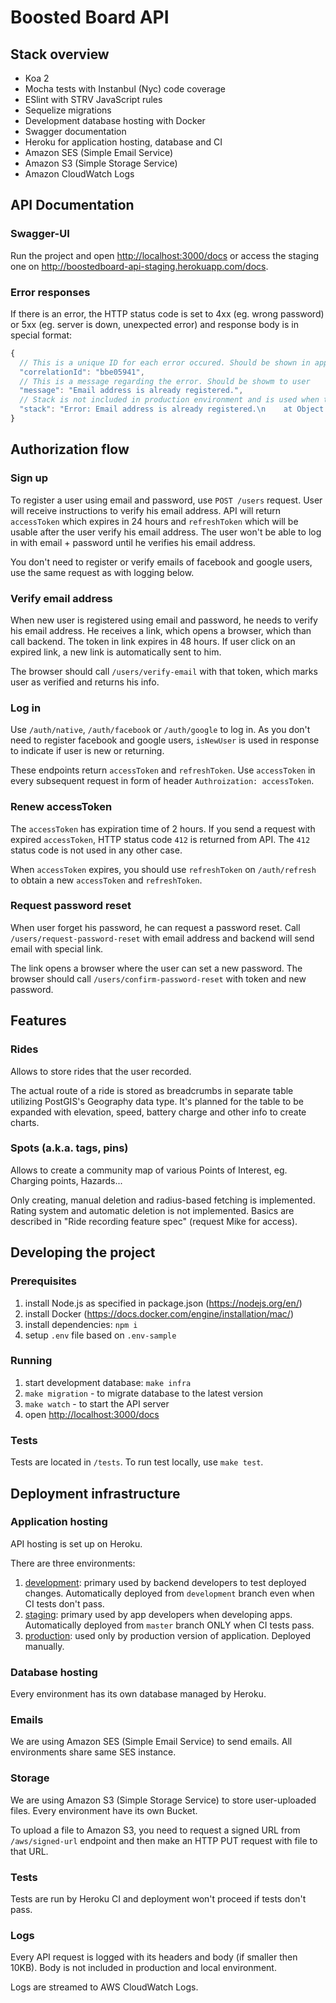 # Boosted Board API

## Stack overview
- Koa 2
- Mocha tests with Instanbul (Nyc) code coverage
- ESlint with STRV JavaScript rules
- Sequelize migrations
- Development database hosting with Docker
- Swagger documentation
- Heroku for application hosting, database and CI
- Amazon SES (Simple Email Service)
- Amazon S3 (Simple Storage Service)
- Amazon CloudWatch Logs

## API Documentation
### Swagger-UI
Run the project and open <http://localhost:3000/docs> or access the staging one on <http://boostedboard-api-staging.herokuapp.com/docs>.

### Error responses
If there is an error, the HTTP status code is set to 4xx (eg. wrong password) or 5xx (eg. server is down, unexpected error) and response body is in special format:
```js
{
  // This is a unique ID for each error occured. Should be shown in app to make tracking errors by screenshots more reliable
  "correlationId": "bbe05941",
  // This is a message regarding the error. Should be showm to user
  "message": "Email address is already registered.",
  // Stack is not included in production environment and is used when testing API endpoints
  "stack": "Error: Email address is already registered.\n    at Object.register (/app/src/services/user-service.js:15:13)"
}
```

## Authorization flow

### Sign up
To register a user using email and password, use `POST /users` request. User will receive instructions to verify his email address.
API will return `accessToken` which expires in 24 hours and `refreshToken` which will be usable after the user verify his email address. The user won't be able to log in with email + password until he verifies his email address.

You don't need to register or verify emails of facebook and google users, use the same request as with logging below.

### Verify email address

When new user is registered using email and password, he needs to verify his email address. He receives a link, which opens a browser, which than call backend. The token in link expires in 48 hours. If user click on an expired link, a new link is automatically sent to him.

The browser should call `/users/verify-email` with that token, which marks user as verified and returns his info.

### Log in
Use `/auth/native`, `/auth/facebook` or `/auth/google` to log in. As you don't need to register facebook and google users, `isNewUser` is used in response to indicate if user is new or returning.

These endpoints return `accessToken` and `refreshToken`. Use `accessToken` in every subsequent request in form of header `Authroization: accessToken`.

### Renew accessToken

The `accessToken` has expiration time of 2 hours.
If you send a request with expired `accessToken`, HTTP status code `412` is returned from API. The `412` status code is not used in any other case.

When `accessToken` expires, you should use `refreshToken` on `/auth/refresh` to obtain a new `accessToken` and `refreshToken`.

### Request password reset

When user forget his password, he can request a password reset. Call `/users/request-password-reset` with email address and backend will send email with special link.

The link opens a browser where the user can set a new password. The browser should call `/users/confirm-password-reset` with token and new password.

## Features

### Rides
Allows to store rides that the user recorded.

The actual route of a ride is stored as breadcrumbs in separate table utilizing PostGIS's Geography data type. It's planned for the table to be expanded with elevation, speed, battery charge and other info to create charts.

### Spots (a.k.a. tags, pins)
Allows to create a community map of various Points of Interest, eg. Charging points, Hazards...

Only creating, manual deletion and radius-based fetching is implemented. Rating system and automatic deletion is not implemented. Basics are described in "Ride recording feature spec" (request Mike for access). 

## Developing the project

### Prerequisites
1. install Node.js as specified in package.json (<https://nodejs.org/en/>)
1. install Docker (<https://docs.docker.com/engine/installation/mac/>)
1. install dependencies: `npm i`
1. setup `.env` file based on `.env-sample`

### Running
1. start development database: `make infra`
1. `make migration` - to migrate database to the latest version
1. `make watch` - to start the API server
1. open <http://localhost:3000/docs>

### Tests
Tests are located in `/tests`. To run test locally, use `make test`.

## Deployment infrastructure

### Application hosting
API hosting is set up on Heroku.

There are three environments: 
1. [development](https://boostedboard-api-development.herokuapp.com/docs): primary used by backend developers to test deployed changes. Automatically deployed from `development` branch even when CI tests don't pass.
2. [staging](https://boostedboard-api-staging.herokuapp.com/docs): primary used by app developers when developing apps. Automatically deployed from `master` branch ONLY when CI tests pass.
3. [production](https://boostedboard-api-production.herokuapp.com): used only by production version of application. Deployed manually.

### Database hosting
Every environment has its own database managed by Heroku.

### Emails
We are using Amazon SES (Simple Email Service) to send emails. All environments share same SES instance.

### Storage
We are using Amazon S3 (Simple Storage Service) to store user-uploaded files. Every environment have its own Bucket.

To upload a file to Amazon S3, you need to request a signed URL from `/aws/signed-url` endpoint and then make an HTTP PUT request with file to that URL.

### Tests
Tests are run by Heroku CI and deployment won't proceed if tests don't pass.

### Logs
Every API request is logged with its headers and body (if smaller then 10KB). Body is not included in production and local environment.

Logs are streamed to AWS CloudWatch Logs.
